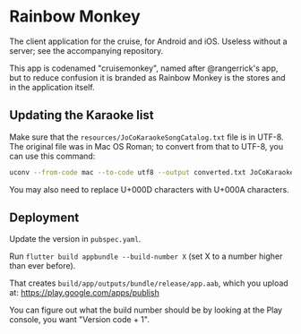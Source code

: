 # Rainbow Monkey

The client application for the cruise, for Android and iOS. Useless without a server; see the accompanying repository.

This app is codenamed "cruisemonkey", named after @rangerrick's app,
but to reduce confusion it is branded as Rainbow Monkey is the stores
and in the application itself.


## Updating the Karaoke list

Make sure that the `resources/JoCoKaraokeSongCatalog.txt` file is in
UTF-8. The original file was in Mac OS Roman; to convert from that to
UTF-8, you can use this command:

```bash
uconv --from-code mac --to-code utf8 --output converted.txt JoCoKaraokeSongCatalog.txt
```

You may also need to replace U+000D characters with U+000A characters.


## Deployment

Update the version in `pubspec.yaml`.

Run `flutter build appbundle --build-number X` (set X to a number higher than ever before).

That creates `build/app/outputs/bundle/release/app.aab`, which you upload at: https://play.google.com/apps/publish

You can figure out what the build number should be by looking at the Play console, you want "Version code + 1".
